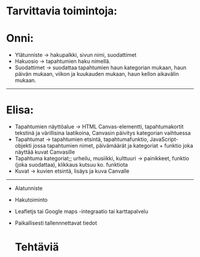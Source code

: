 # Tarvittavia toimintoja:

# Onni:
- Ylätunniste -> hakupalkki, sivun nimi, suodattimet
- Hakuosio -> tapahtumien haku nimellä.
- Suodattimet -> suodattaa tapahtumien haun kategorian mukaan, haun päivän mukaan, viikon ja kuukauden mukaan, haun kellon aikavälin mukaan.
--------------------------  


# Elisa: 
- Tapahtumien näyttöalue -> HTML Canvas-elementti, tapahtumakortit tekstinä ja värillisina laatikoina, Canvasin päivitys kategorian vaihtuessa
- Tapahtumat -> tapahtumien etsintä, tapahtumafunktio, JavaScript-objekti jossa tapahtumien nimet, päivämäärät ja kategoriat + funktio joka näyttää kuvat Canvasille
- Tapahtuma kategoriat;; urheilu, musiikki, kulttuuri -> painikkeet, funktio (joka suodattaa), klikkaus kutsuu ko. funktiota
- Kuvat -> kuvien etsintä, lisäys ja kuva Canvalle


 ------------------------------
- Alatunniste 
- Hakutoiminto
- Leafletjs tai Google maps -integraatio tai karttapalvelu
- Paikallisesti tallennnettavat tiedot

  # Tehtäviä

